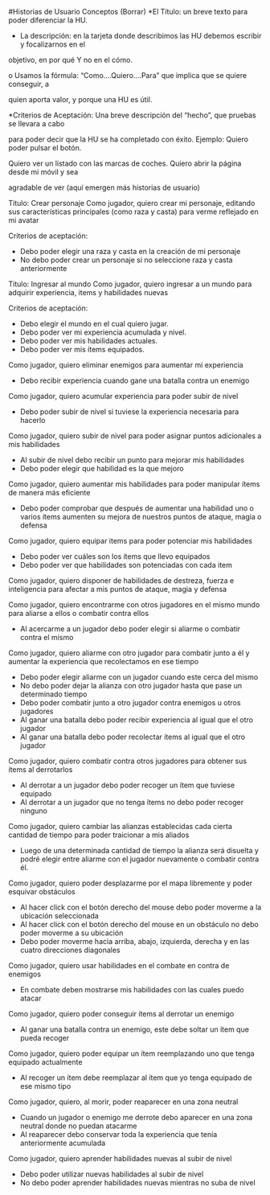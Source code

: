 #Historias de Usuario
Conceptos (Borrar)
*El Título: un breve texto para poder diferenciar la HU.

* La descripción: en la tarjeta donde describimos las HU debemos escribir y focalizarnos en el

objetivo, en por qué Y no en el cómo.

o Usamos la fórmula: “Como....Quiero....Para” que implica que se quiere conseguir, a

quien aporta valor, y porque una HU es útil.

*Criterios de Aceptación: Una breve descripción del “hecho”, que pruebas se llevara a cabo

para poder decir que la HU se ha completado con éxito. Ejemplo: Quiero poder pulsar el botón.

Quiero ver un listado con las marcas de coches. Quiero abrir la página desde mi móvil y sea

agradable de ver (aquí emergen más historias de usuario)


Titulo: Crear personaje
Como jugador, quiero crear mi personaje, editando sus características principales (como raza y casta) para verme reflejado en mi avatar

Criterios de aceptación:

* Debo poder elegir una raza y casta en la creación de mi personaje
* No debo poder crear un personaje si no seleccione raza y casta anteriormente

Titulo: Ingresar al mundo
Como jugador, quiero ingresar a un mundo para adquirir experiencia, items y habilidades nuevas

Criterios de aceptación:

* Debo elegir el mundo en el cual quiero jugar.
* Debo poder ver mi experiencia acumulada y nivel.
* Debo poder ver mis habilidades actuales.
* Debo poder ver mis ítems equipados.

Como jugador, quiero eliminar enemigos para aumentar mi experiencia

* Debo recibir experiencia cuando gane una batalla contra un enemigo

Como jugador, quiero acumular experiencia para poder subir de nivel

* Debo poder subir de nivel si tuviese la experiencia necesaria para hacerlo

Como jugador, quiero subir de nivel para poder asignar puntos adicionales a mis habilidades

* Al subir de nivel debo recibir un punto para mejorar mis habilidades
* Debo poder elegir que habilidad es la que mejoro

Como jugador, quiero aumentar mis habilidades para poder manipular ítems de manera más eficiente

* Debo poder comprobar que después de aumentar una habilidad uno o varios ítems aumenten su mejora de nuestros puntos de ataque, magia o defensa

Como jugador, quiero equipar items para poder potenciar mis habilidades

* Debo poder ver cuáles son los ítems que llevo equipados
* Debo poder ver que habilidades son potenciadas con cada item

Como jugador, quiero disponer de habilidades de destreza, fuerza e inteligencia para afectar a mis puntos de ataque, magia y defensa

Como jugador, quiero encontrarme con otros jugadores en el mismo mundo para aliarse a ellos o combatir contra ellos

* Al acercarme a un jugador debo poder elegir si aliarme o combatir contra el mismo

Como jugador, quiero aliarme con otro jugador para combatir junto a él y aumentar la experiencia que recolectamos en ese tiempo

* Debo poder elegir aliarme con un jugador cuando este cerca del mismo
* No debo poder dejar la alianza con otro jugador hasta que pase un determinado tiempo
* Debo poder combatir junto a otro jugador contra enemigos u otros jugadores
* Al ganar una batalla debo poder recibir experiencia al igual que el otro jugador
* Al ganar una batalla debo poder recolectar ítems al igual que el otro jugador

Como jugador, quiero combatir contra otros jugadores para obtener sus ítems al derrotarlos

* Al derrotar a un jugador debo poder recoger un ítem que tuviese equipado
* Al derrotar a un jugador que no tenga ítems no debo poder recoger ninguno

Como jugador, quiero cambiar las alianzas establecidas cada cierta cantidad de tiempo para poder traicionar a mis aliados

* Luego de una determinada cantidad de tiempo la alianza será disuelta y podré elegir entre aliarme con el jugador nuevamente o combatir contra él.

Como jugador, quiero poder desplazarme por el mapa libremente y poder esquivar obstáculos

* Al hacer click con el botón derecho del mouse debo poder moverme a la ubicación seleccionada
* Al hacer click con el botón derecho del mouse en un obstáculo no debo poder moverme a su ubicación
* Debo poder moverme hacia arriba, abajo, izquierda, derecha y en las cuatro direcciones diagonales 

Como jugador, quiero usar habilidades en el combate en contra de enemigos

* En combate deben mostrarse mis habilidades con las cuales puedo atacar

Como jugador, quiero poder conseguir ítems al derrotar un enemigo

* Al ganar una batalla contra un enemigo, este debe soltar un ítem que pueda recoger

Como jugador, quiero poder equipar un ítem reemplazando uno que tenga equipado actualmente

* Al recoger un ítem debe reemplazar al ítem que yo tenga equipado de ese mismo tipo

Como jugador, quiero, al morir, poder reaparecer en una zona neutral

* Cuando un jugador o enemigo me derrote debo aparecer en una zona neutral donde no puedan atacarme
* Al reaparecer debo conservar toda la experiencia que tenía anteriormente acumulada

Como jugador, quiero aprender habilidades nuevas al subir de nivel 

* Debo poder utilizar nuevas habilidades al subir de nivel
* No debo poder aprender habilidades nuevas mientras no suba de nivel

